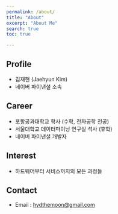 ```yaml
---
permalink: /about/
title: "About"
excerpt: "About Me"
search: true
toc: true

--- 
```


## Profile

* 김재현 (Jaehyun Kim)
* 네이버 파이낸셜 소속

## Career

 - 포항공과대학교 학사 (수학, 전자공학 전공)
 - 서울대학교 데이터마이닝 연구실 석사 (휴학)
 - 네이버 파이낸셜 개발자


## Interest
 * 하드웨어부터 서비스까지의 모든 과정들

## Contact
 * Email : hydthemoon@gmail.com
